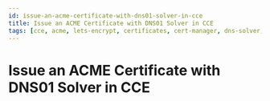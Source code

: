```yaml
---
id: issue-an-acme-certificate-with-dns01-solver-in-cce
title: Issue an ACME Certificate with DNS01 Solver in CCE
tags: [cce, acme, lets-encrypt, certificates, cert-manager, dns-solver, cert-manager-webhook-opentelekomcloud]
---
```


# Issue an ACME Certificate with DNS01 Solver in CCE
